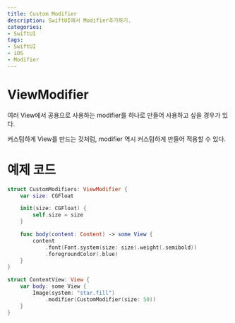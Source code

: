 ```yaml
---
title: Custom Modifier
description: SwiftUI에서 Modifier추가하기.
categories:
- SwiftUI
tags:
- SwiftUI
- iOS
- Modifier
---
```


# ViewModifier
여러 View에서 공용으로 사용하는 modifier를 하나로 만들어 사용하고 싶을 경우가 있다.

커스텀하게 View를 만드는 것처럼, modifier 역시 커스텀하게 만들어 적용할 수 있다.

# 예제 코드
```swift
struct CustomModifiers: ViewModifier {
    var size: CGFloat

    init(size: CGFloat) {
        self.size = size
    }

    func body(content: Content) -> some View {
        content
            .font(Font.system(size: size).weight(.semibold))
            .foregroundColor(.blue)
    }
}

struct ContentView: View {
    var body: some View {
        Image(system: "star.fill")
            .modifier(CustomModifier(size: 50))
    }
}
```